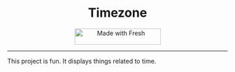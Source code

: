 <h1 align=center>Timezone</h1>
<div align=center>
<a href="https://fresh.deno.dev">
   <img width="197" height="37" src="https://fresh.deno.dev/fresh-badge.svg" alt="Made with Fresh" />
</a>
</div>
<hr />

This project is fun. It displays things related to time.

